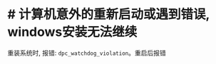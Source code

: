 # # 计算机意外的重新启动或遇到错误, windows安装无法继续

重装系统时, 报错: `dpc_watchdog_violation`。重启后报错
<!--stackedit_data:
eyJoaXN0b3J5IjpbMTIwMzAwNzIwMV19
-->